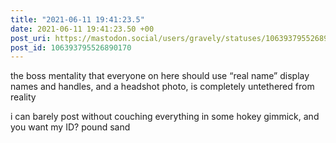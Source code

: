 ```yaml
---
title: "2021-06-11 19:41:23.5"
date: 2021-06-11 19:41:23.50 +00
post_uri: https://mastodon.social/users/gravely/statuses/106393795526890170
post_id: 106393795526890170
---
```

the boss mentality that everyone on here should use “real name” display names and handles, and a headshot photo, is completely untethered from reality

i can barely post without couching everything in some hokey gimmick, and you want my ID? pound sand


